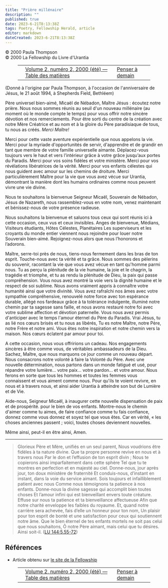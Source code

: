 ```yaml
---
title: "Prière millénaire"
description: ""
published: true
date: 2023-6-21T8:13:38Z
tags: Poetry, Fellowship Herald, article
editor: markdown
dateCreated: 2023-6-21T8:13:38Z
---
```


<p class="v-card v-sheet theme--light grey lighten-3 px-2">© 2000 Paula Thompson<br>© 2000 La Fellowship du Livre d'Urantia</p>
<figure class="table chapter-navigator">
  <table>
    <tbody>
      <tr>
        <td>
        </td>
        <td>
        <a href="/fr/index/articles_herald#volume-2-numéro-2-2000-été">
          <span class="mdi mdi-book-open-variant"></span><span class="pl-2">Volume 2, numéro 2, 2000 (été) — Table des matières</span>
        </a>
        </td>
        <td>
        <a href="/fr/article/Carolyn_Kendall/Thinking_about_tomorrow">
          <span class="pr-2">Penser à demain</span><span class="mdi mdi-arrow-right-drop-circle"></span>
        </a>
        </td>
      </tr>
    </tbody>
  </table>
</figure>



(Donné à l'origine par Paula Thompson, à l'occasion de l'anniversaire de Jésus, le 21 août 1994, à Shepherds Field, Bethléem)


Père universel bien-aimé, Micaël de Nébadon, Maître Jésus : écoutez notre prière.
Nous nous sommes réunis au seuil d'un nouveau millénaire (au moment où le monde
compte le temps) pour vous offrir notre sincère dévotion et nos remerciements.
Pour être sorti du centre de la création avec notre Mère Créatrice
et au nom et à la gloire du Père paradisiaque de tous, tu nous as créés.
_Merci Maître!_

Merci pour cette vaste aventure expérientielle que nous appelons la vie.
Merci pour la myriade d'opportunités de servir, d'apprendre et de grandir
en tant que membre de votre famille universelle aimante.
Déplacez-vous toujours vers le haut et vers l’intérieur grâce à votre grâce jusqu’aux portes du Paradis.
Merci pour vos soins fidèles et votre ministère.
Merci pour vos révélations libératrices de la vérité.
Merci pour vos enfants célestes qui nous guident avec amour sur les chemins de
droiture.
Merci particulièrement Maître pour la vie que vous avez vécue sur Urantia, démontrant
la manière dont les humains ordinaires comme nous peuvent vivre une vie divine.

Nous te souhaitons la bienvenue Seigneur Micaël, Souverain de Nébadon, Jésus de Nazareth, nous
rassemblez-vous en votre nom, venez maintenant et bénissez-nous de votre présence radieuse.

Nous souhaitons la bienvenue et saluons tous ceux qui sont réunis ici à cette occasion,
ceux vus et ceux invisibles.
Anges de bienvenue, Médians, Visiteurs étudiants, Hôtes Célestes, Planétaires
Les superviseurs et les croyants du monde entier viennent nous rejoindre pour louer notre
Souverain bien-aimé. Rejoignez-nous alors que nous l’honorons et l’adorons.

Maître, serre-toi près de nous, tiens-nous fermement dans les bras de ton esprit.
Touche-nous avec ta vérité et ta grâce.
Nous sommes des pèlerins du souvenir, racontant la vie que vous avez vécue en tant qu'homme parmi nous.
Tu as perçu la plénitude de la vie humaine, la joie et le chagrin, la tragédie 
et triomphe, et tu as rendu la plénitude de Dieu, la paix qui passe
compréhension.
Vous nous avez montré la voie vers la dignité humaine et le respect de soi sublime.
Nous avons vraiment appris à connaître votre humanité ainsi que votre divinité.
Vous avez rafraîchi nos âmes avec votre sympathie compréhensive, 
renouvelé notre force avec ton espérance durable, 
allégé nos fardeaux grâce à ta tolérance indulgente, 
illuminé notre chemin par ta sagesse sans faille, 
et nous avons restauré notre foi avec votre sublime affection et dévotion paternelle.
Vous nous avez permis d'anticiper avec le temps l'amour éternel du Père du Paradis.
Vrai Jésus, tu as lié nos cœurs brisés et tu nous as libérés,
Tu es notre Maître, notre Père, notre Frère et notre ami.
Vous êtes notre inspiration et notre chemin vers la maison. Nos cœurs éclatent 
par amour pour toi.

A cette occasion, nous vous offririons un cadeau.
Nos engagements sincères à être comme vous, de véritables ambassadeurs de la
Dieu.
Sachez, Maître, que nous marquons ce jour comme un nouveau départ.
Nous consacrons notre volonté à faire la Volonté du Père.
Avec une nouvelle détermination, nous partons dans un monde fatigué et usé,
pour répandre votre lumière... votre paix... votre pardon... et votre amour.
Nous ferons en sorte que tous les hommes et toutes les femmes vous connaissent et vous aiment comme nous.
Pour qu'ils te voient revivre, en nous et à travers nous,
et ainsi aider Urantia à atteindre son but de Lumière et de Vie.

Aide-nous, Seigneur Micaël, à inaugurer cette nouvelle dispensation de paix et de prospérité.
pour le bien de vos enfants. Montre-nous le chemin d'aimer comme tu aimes, de faire confiance comme tu fais confiance,
donnez comme vous donnez et soyez tel que vous êtes.
Car en vérité, « les choses anciennes passent ; voici, toutes choses deviennent nouvelles.

Même ainsi, peut-il en être ainsi, Amen.

---

> Glorieux Père et Mère, unifiés en un seul parent,
> Nous voudrions être fidèles à ta nature divine.
> Que ta propre personne revive en nous et à travers nous
> Par le don et l’effusion de ton esprit divin ;
> Nous te copierons ainsi imparfaitement dans cette sphère
> Tel que tu te montres en perfection et en majesté au ciel.
> Donne-nous, jour après jour, ton doux ministère de fraternité
> Et conduis-nous, d’instant en instant, dans la voie du service aimant.
> Sois toujours et infailliblement patient avec nous
> Comme nous témoignons ta patience à nos enfants.
> Donne-nous la divine sagesse qui accomplit bien toutes choses
> Et l’amour infini qui est bienveillant envers toute créature.
> Effuse sur nous ta patience et ta bienveillance affectueuse
> Afin que notre charité enveloppe les faibles du royaume.
> Et, quand notre carrière sera achevée, fais d’elle un honneur pour ton nom,
> Un plaisir pour ton esprit de bonté et une satisfaction pour ceux qui soutiennent notre âme.
> Que le bien éternel de tes enfants mortels ne soit pas celui que nous souhaitons, Ô notre Père aimant, mais celui que tu désires.
> Ainsi soit-il. (<a id="a99_18"></a>[LU 144:5.55-72](/fr/The_Urantia_Book/144#p5_55))

## Références

- Article obtenu sur [le site de la Fellowship](https://urantia-book.org/archive/newsletters/herald/)



<figure class="table chapter-navigator">
  <table>
    <tbody>
      <tr>
        <td>
        </td>
        <td>
        <a href="/fr/index/articles_herald#volume-2-numéro-2-2000-été">
          <span class="mdi mdi-book-open-variant"></span><span class="pl-2">Volume 2, numéro 2, 2000 (été) — Table des matières</span>
        </a>
        </td>
        <td>
        <a href="/fr/article/Carolyn_Kendall/Thinking_about_tomorrow">
          <span class="pr-2">Penser à demain</span><span class="mdi mdi-arrow-right-drop-circle"></span>
        </a>
        </td>
      </tr>
    </tbody>
  </table>
</figure>
